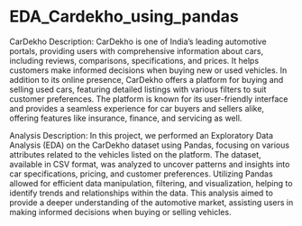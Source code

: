 # EDA_Cardekho_using_pandas
CarDekho Description: CarDekho is one of India’s leading automotive portals, providing users with comprehensive information about cars, including reviews, comparisons, specifications, and prices. It helps customers make informed decisions when buying new or used vehicles. In addition to its online presence, CarDekho offers a platform for buying and selling used cars, featuring detailed listings with various filters to suit customer preferences. The platform is known for its user-friendly interface and provides a seamless experience for car buyers and sellers alike, offering features like insurance, finance, and servicing as well.

Analysis Description: In this project, we performed an Exploratory Data Analysis (EDA) on the CarDekho dataset using Pandas, focusing on various attributes related to the vehicles listed on the platform. The dataset, available in CSV format, was analyzed to uncover patterns and insights into car specifications, pricing, and customer preferences. Utilizing Pandas allowed for efficient data manipulation, filtering, and visualization, helping to identify trends and relationships within the data. This analysis aimed to provide a deeper understanding of the automotive market, assisting users in making informed decisions when buying or selling vehicles.
